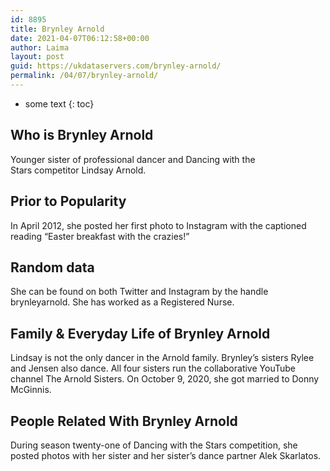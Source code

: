 ```yaml
---
id: 8895
title: Brynley Arnold
date: 2021-04-07T06:12:58+00:00
author: Laima
layout: post
guid: https://ukdataservers.com/brynley-arnold/
permalink: /04/07/brynley-arnold/
---
```


* some text
{: toc}


## Who is Brynley Arnold
                  
                  
                  
Younger sister of professional dancer and Dancing with the Stars competitor Lindsay Arnold.
                  
              
            
              
            
                
                
                
## Prior to Popularity
                  
                  
                  
In April 2012, she posted her first photo to Instagram with the captioned reading &#8220;Easter breakfast with the crazies!&#8221;
                  
              
            
              
            
                
                
                
## Random data
                  
                  
                  
She can be found on both Twitter and Instagram by the handle brynleyarnold. She has worked as a Registered Nurse.
                  
              
            
              
            
                
                
                
## Family & Everyday Life of Brynley Arnold
                  
                  
                  
Lindsay is not the only dancer in the Arnold family. Brynley&#8217;s sisters Rylee and Jensen also dance. All four sisters run the collaborative YouTube channel The Arnold Sisters. On October 9, 2020, she got married to Donny McGinnis. 
                  
              
            
              
            
                
                
                
## People Related With Brynley Arnold
                  
                  
                  
During season twenty-one of Dancing with the Stars competition, she posted photos with her sister and her sister&#8217;s dance partner Alek Skarlatos.
                  
              
            
              
            
                
              
            
              
              
            
            
              
            
          
          
          
